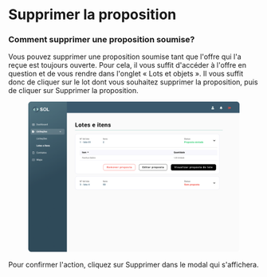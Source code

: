 # Supprimer la proposition

### Comment supprimer une proposition soumise?

Vous pouvez supprimer une proposition soumise tant que l'offre qui l'a reçue est toujours ouverte. Pour cela, il vous suffit d'accéder à l'offre en question et de vous rendre dans l'onglet « Lots et objets ». Il vous suffit donc de cliquer sur le lot dont vous souhaitez supprimer la proposition, puis de cliquer sur Supprimer la proposition.

<figure><img src="../../../.gitbook/assets/Lotes e itens (2).png" alt=""><figcaption></figcaption></figure>

Pour confirmer l'action, cliquez sur Supprimer dans le modal qui s'affichera.
